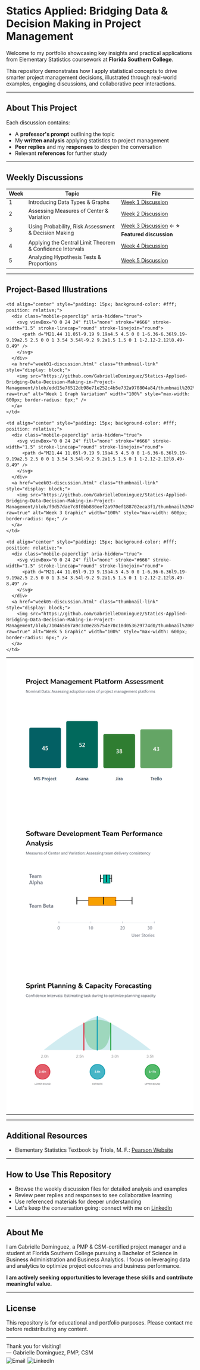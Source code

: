 # Statics Applied: Bridging Data & Decision Making in Project Management

Welcome to my portfolio showcasing key insights and practical applications from Elementary Statistics coursework at **Florida Southern College**.

This repository demonstrates how I apply statistical concepts to drive smarter project management decisions, illustrated through real-world examples, engaging discussions, and collaborative peer interactions.

---

## About This Project

Each discussion contains:  
- A **professor's prompt** outlining the topic  
- My **written analysis** applying statistics to project management  
- **Peer replies** and my **responses** to deepen the conversation  
- Relevant **references** for further study  

---

## Weekly Discussions

| Week | Topic                                       | File                                    |
|------|---------------------------------------------|-----------------------------------------|
| 1    | Introducing Data Types & Graphs | [Week 1 Discussion](week01-discussion.md) |
| 2    | Assessing Measures of Center & Variation | [Week 2 Discussion](week02-discussion.md) |
| 3    | Using Probability, Risk Assessment & Decision Making | [Week 3 Discussion](week03-discussion.md) ← **⭐ Featured discussion** |
| 4    | Applying the Central Limit Theorem & Confidence Intervals | [Week 4 Discussion](week04-discussion.md) |
| 5    | Analyzing Hypothesis Tests & Proportions | [Week 5 Discussion](week05-discussion.md) |

---

## Project-Based Illustrations

<table style="width: 100%; table-layout: fixed;">
  <!-- Week 1 -->
  <tr>
    <td align="center" style="padding: 15px; background-color: #fff; position: relative;">
      <div class="mobile-paperclip" aria-hidden="true">
        <svg viewBox="0 0 24 24" fill="none" stroke="#666" stroke-width="1.5" stroke-linecap="round" stroke-linejoin="round">
          <path d="M21.44 11.05l-9.19 9.19a4.5 4.5 0 0 1-6.36-6.36l9.19-9.19a2.5 2.5 0 0 1 3.54 3.54l-9.2 9.2a1.5 1.5 0 1 1-2.12-2.12l8.49-8.49" />
        </svg>
      </div>
      <a href="week01-discussion.html" class="thumbnail-link" style="display: block;">
        <img src="https://github.com/GabrielleDominguez/Statics-Applied-Bridging-Data-Decision-Making-in-Project-Management/blob/b92e2cd2dd1dec655791fe8b6d037c7a9af74895/thumbnail%201%2C%20updated%20title%20v2.png?raw=true" alt="Week 1 Graphic" width="100%" style="max-width: 600px; border-radius: 6px;" />
      </a>
    </td>

    <td align="center" style="padding: 15px; background-color: #fff; position: relative;">
      <div class="mobile-paperclip" aria-hidden="true">
        <svg viewBox="0 0 24 24" fill="none" stroke="#666" stroke-width="1.5" stroke-linecap="round" stroke-linejoin="round">
          <path d="M21.44 11.05l-9.19 9.19a4.5 4.5 0 0 1-6.36-6.36l9.19-9.19a2.5 2.5 0 0 1 3.54 3.54l-9.2 9.2a1.5 1.5 0 1 1-2.12-2.12l8.49-8.49" />
        </svg>
      </div>
      <a href="week01-discussion.html" class="thumbnail-link" style="display: block;">
        <img src="https://github.com/GabrielleDominguez/Statics-Applied-Bridging-Data-Decision-Making-in-Project-Management/blob/edd15e76512db98e71e252c4b5e732a970804a84/thumbnail%202%2C%20updated%20title.png?raw=true" alt="Week 1 Graph Variation" width="100%" style="max-width: 600px; border-radius: 6px;" />
      </a>
    </td>
  </tr>

  <!-- Week 2 & 3 -->
  <tr>
    <td align="center" style="padding: 15px; background-color: #fff; position: relative;">
      <div class="mobile-paperclip" aria-hidden="true">
        <svg viewBox="0 0 24 24" fill="none" stroke="#666" stroke-width="1.5" stroke-linecap="round" stroke-linejoin="round">
          <path d="M21.44 11.05l-9.19 9.19a4.5 4.5 0 0 1-6.36-6.36l9.19-9.19a2.5 2.5 0 0 1 3.54 3.54l-9.2 9.2a1.5 1.5 0 1 1-2.12-2.12l8.49-8.49" />
        </svg>
      </div>
      <a href="week02-discussion.html" class="thumbnail-link" style="display: block;">
        <img src="https://github.com/GabrielleDominguez/Statics-Applied-Bridging-Data-Decision-Making-in-Project-Management/blob/edd15e76512db98e71e252c4b5e732a970804a84/thumbnail%203%2C%20updated%20title.png?raw=true" alt="Week 2 Graphic" width="100%" style="max-width: 600px; border-radius: 6px;" />
      </a>
    </td>

    <td align="center" style="padding: 15px; background-color: #fff; position: relative;">
      <div class="mobile-paperclip" aria-hidden="true">
        <svg viewBox="0 0 24 24" fill="none" stroke="#666" stroke-width="1.5" stroke-linecap="round" stroke-linejoin="round">
          <path d="M21.44 11.05l-9.19 9.19a4.5 4.5 0 0 1-6.36-6.36l9.19-9.19a2.5 2.5 0 0 1 3.54 3.54l-9.2 9.2a1.5 1.5 0 1 1-2.12-2.12l8.49-8.49" />
        </svg>
      </div>
      <a href="week03-discussion.html" class="thumbnail-link" style="display: block;">
        <img src="https://github.com/GabrielleDominguez/Statics-Applied-Bridging-Data-Decision-Making-in-Project-Management/blob/f9d57dae7c8f0bb880eef2a970ef188702eca3f1/thumbnail%204%2C%20post%2C%20updated%20star%20placement.png?raw=true" alt="Week 3 Graphic" width="100%" style="max-width: 600px; border-radius: 6px;" />
      </a>
    </td>
  </tr>

  <!-- Week 4 & 5 -->
  <tr>
    <td align="center" style="padding: 15px; background-color: #fff; position: relative;">
      <div class="mobile-paperclip" aria-hidden="true">
        <svg viewBox="0 0 24 24" fill="none" stroke="#666" stroke-width="1.5" stroke-linecap="round" stroke-linejoin="round">
          <path d="M21.44 11.05l-9.19 9.19a4.5 4.5 0 0 1-6.36-6.36l9.19-9.19a2.5 2.5 0 0 1 3.54 3.54l-9.2 9.2a1.5 1.5 0 1 1-2.12-2.12l8.49-8.49" />
        </svg>
      </div>
      <a href="week04-discussion.html" class="thumbnail-link" style="display: block;">
        <img src="https://github.com/GabrielleDominguez/Statics-Applied-Bridging-Data-Decision-Making-in-Project-Management/blob/edd15e76512db98e71e252c4b5e732a970804a84/thumbnail%205%2C%20updated%20title.png?raw=true" alt="Week 4 Graphic" width="100%" style="max-width: 600px; border-radius: 6px;" />
      </a>
    </td>

    <td align="center" style="padding: 15px; background-color: #fff; position: relative;">
      <div class="mobile-paperclip" aria-hidden="true">
        <svg viewBox="0 0 24 24" fill="none" stroke="#666" stroke-width="1.5" stroke-linecap="round" stroke-linejoin="round">
          <path d="M21.44 11.05l-9.19 9.19a4.5 4.5 0 0 1-6.36-6.36l9.19-9.19a2.5 2.5 0 0 1 3.54 3.54l-9.2 9.2a1.5 1.5 0 1 1-2.12-2.12l8.49-8.49" />
        </svg>
      </div>
      <a href="week05-discussion.html" class="thumbnail-link" style="display: block;">
        <img src="https://github.com/GabrielleDominguez/Statics-Applied-Bridging-Data-Decision-Making-in-Project-Management/blob/710465067a9c3c0e285754e70c18d053629774d0/thumbnail%206%2C%20post%20v8.png?raw=true" alt="Week 5 Graphic" width="100%" style="max-width: 600px; border-radius: 6px;" />
      </a>
    </td>
  </tr>
</table>

<!-- Styles -->
<style>
  /* Paperclip style for mobile only */
  .mobile-paperclip {
    position: absolute;
    top: 8px;
    right: 8px;
    display: none;
    z-index: 10;
  }

  @media (max-width: 768px) {
    .mobile-paperclip {
      display: block;
    }
  }

  .mobile-paperclip svg {
    width: 12px;
    height: 12px;
    stroke: #666;
    opacity: 0.4;
  }

  /* Hover darkening for desktop */
  @media (hover: hover) and (pointer: fine) {
    a.thumbnail-link img {
      transition: all 0.3s ease;
    }

    a.thumbnail-link:hover img {
      filter: brightness(0.88);
    }
  }
</style>

---

## Additional Resources

- Elementary Statistics Textbook by Triola, M. F.: [Pearson Website](https://www.pearson.com/en-us/subject-catalog/p/elementary-statistics/P200000006399/9780137366446)

---

## How to Use This Repository

- Browse the weekly discussion files for detailed analysis and examples  
- Review peer replies and responses to see collaborative learning  
- Use referenced materials for deeper understanding  
- Let's keep the conversation going: connect with me on [LinkedIn](https://www.linkedin.com/in/gabrielle-r-dominguez)

---

## About Me

I am Gabrielle Dominguez, a PMP & CSM-certified project manager and a student at Florida Southern College pursuing a Bachelor of Science in Business Administration and Business Analytics. I focus on leveraging data and analytics to optimize project outcomes and business performance.

**I am actively seeking opportunities to leverage these skills and contribute meaningful value.**

---

## License

This repository is for educational and portfolio purposes. Please contact me before redistributing any content.

---

Thank you for visiting!  
— Gabrielle Dominguez, PMP, CSM  
<span style="display: inline-flex; align-items: center; gap: 0.4em; margin-top: 0.25em;">
  <a href="mailto:gabrielledominguez05@gmail.com" style="text-decoration: none;">
    <img src="https://img.icons8.com/color/48/gmail-new.png" alt="Email" width="20" height="20" style="vertical-align: middle;">
  </a>
  <a href="https://www.linkedin.com/in/gabrielle-r-dominguez" style="text-decoration: none;">
    <img src="https://upload.wikimedia.org/wikipedia/commons/c/ca/LinkedIn_logo_initials.png" alt="LinkedIn" width="20" height="20" style="vertical-align: middle;">
  </a>
</span>
